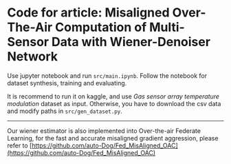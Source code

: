 # Code for article: Misaligned Over-The-Air Computation of Multi-Sensor Data with Wiener-Denoiser Network

Use jupyter notebook and run `src/main.ipynb`. Follow the notebook for dataset synthesis, training and evaluating.

It is recommend to run it on kaggle, and use _Gas sensor array temperature modulation_ dataset as input. Otherwise, you have to download the csv data and modify paths in `src/gen_dataset.py`.

---
Our wiener estimator is also implemented into Over-the-air Federate Learning, for the fast and accurate misaligned gradient aggression, please refer to [https://github.com/auto-Dog/Fed_MisAligned_OAC](https://github.com/auto-Dog/Fed_MisAligned_OAC)
